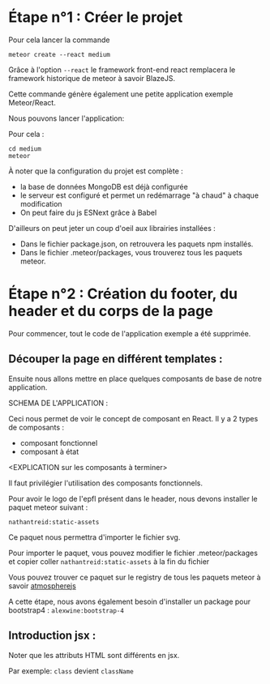 # Étape n°1 : Créer le projet


Pour cela lancer la commande

```
meteor create --react medium
```

Grâce à l'option `--react` le framework front-end react remplacera le framework historique de meteor à savoir BlazeJS.

Cette commande génère également une petite application exemple Meteor/React.

Nous pouvons lancer l'application:

Pour cela :

```
cd medium
meteor
```

À noter que la configuration du projet est complète :
* la base de données MongoDB est déjà configurée
* le serveur est configuré et permet un redémarrage "à chaud" à chaque modification
* On peut faire du js ESNext grâce à Babel

D'ailleurs on peut jeter un coup d'oeil aux librairies installées : 

* Dans le fichier package.json, on retrouvera les paquets npm installés.
* Dans le fichier .meteor/packages, vous trouverez tous les paquets meteor.

# Étape n°2 : Création du footer, du header et du corps de la page

Pour commencer, tout le code de l'application exemple a été supprimée.

## Découper la page en différent templates :

Ensuite nous allons mettre en place quelques composants de base de notre application.

SCHEMA DE L'APPLICATION : 

Ceci nous permet de voir le concept de composant en React. 
Il y a 2 types de composants : 
- composant fonctionnel 
- composant à état

<EXPLICATION sur les composants à terminer>

Il faut privilégier l'utilisation des composants fonctionnels.

Pour avoir le logo de l'epfl présent dans le header, nous devons installer le paquet meteor suivant :

```nathantreid:static-assets```

Ce paquet nous permettra d'importer le fichier svg.

Pour importer le paquet, vous pouvez modifier le fichier .meteor/packages et copier coller 
```nathantreid:static-assets```
à la fin du fichier

Vous pouvez trouver ce paquet sur le registry de tous les paquets meteor à savoir [atmospherejs](https://atmospherejs.com/)

A cette étape, nous avons également besoin d'installer un package pour bootstrap4 :
```alexwine:bootstrap-4```

## Introduction jsx :

<EXPLICATION sur jsx>

Noter que les attributs HTML sont différents en jsx.

Par exemple: `class` devient `className`

